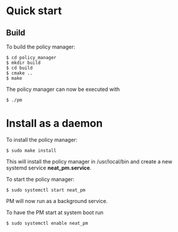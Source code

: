 
# Quick start

## Build

To build the policy manager:

```
$ cd policy_manager
$ mkdir build
$ cd build
$ cmake ..
$ make
```

The policy manager can now be executed with

```
$ ./pm
```

# Install as a daemon

To install the policy manager:

```
$ sudo make install
```

This will install the policy manager in /usr/local/bin and create a new systemd service **neat_pm.service**.

To start the policy manager:

```
$ sudo systemctl start neat_pm
```

PM will now run as a background service.

To have the PM start at system boot run

```
$ sudo systemctl enable neat_pm
```
